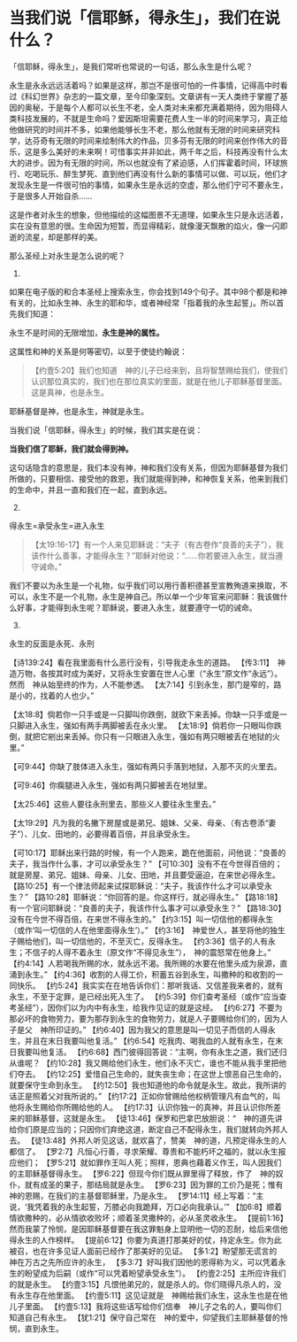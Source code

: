 # 当我们说「信耶稣，得永生」，我们在说什么？

「信耶稣，得永生」，是我们常听也常说的一句话，那么永生是什么呢？

永生是永永远远活着吗？如果是这样，那岂不是很可怕的一件事情，记得高中时看过《科幻世界》杂志的一篇文章，至今印象深刻。文章讲有一天人类终于掌握了基因的奥秘，于是每个人都可以长生不老，全人类对未来都充满着期待，因为阻碍人类科技发展的，不就是生命吗？爱因斯坦需要花费人生一半的时间来学习，真正给他做研究的时间并不多，如果他能够长生不老，那么他就有无限的时间来研究科学，达芬奇有无限的时间来绘制伟大的作品，贝多芬有无限的时间来创作伟大的音乐，这是多么美好的未来啊！可惜事实并非如此，两千年之后，科技再没有什么太大的进步。因为有无限的时间，所以也就没有了紧迫感，人们挥霍着时间，环球旅行、吃喝玩乐、醉生梦死、直到他们再没有什么新的事情可以做、可以玩，他们才发现永生是一件很可怕的事情，如果永生是永远的空虚，那么他们宁可不要永生，于是很多人开始自杀……

这是作者对永生的想象，但他描绘的这幅图景不无道理，如果永生只是永远活着，实在没有意思的很。生命因为短暂，而显得精彩，就像漫天飘散的焰火，像一闪即逝的流星，却是那样的美。

那么圣经上对永生是怎么说的呢？

1.

如果在电子版的和合本圣经上搜索永生，你会找到149个句子。其中98个都是和神有关的，比如永生神、永生的耶和华，或者神经常「指着我的永生起誓」。所以首先我们知道：

永生不是时间的无限增加，**永生是神的属性。**

这属性和神的关系是何等密切，以至于使徒约翰说：

> 【约壹5:20】我们也知道　神的儿子已经来到，且将智慧赐给我们，使我们认识那位真实的，我们也在那位真实的里面，就是在他儿子耶稣基督里面。这是真神，也是永生。

耶稣基督是神，也是永生，神就是永生。

当我们说「信耶稣，得永生」的时候，我们其实是在说：

**当我们信了耶稣，我们就会得到神。**

这句话隐含的意思是，我们本没有神，神和我们没有关系，但因为耶稣基督为我们所做的，只要相信、接受他的救恩，我们就能得到神，和神恢复关系，他来到我们的生命中，并且一直和我们在一起，直到永远。

2.

得永生=承受永生=进入永生

> 【太19:16-17】有一个人来见耶稣说：“夫子（有古卷作“良善的夫子”），我该作什么善事，才能得永生？”耶稣对他说：“……你若要进入永生，就当遵守诫命。”

我们不要以为永生是一个礼物，似乎我们可以用行善积德甚至宣教殉道来换取，不可以，永生不是一个礼物，永生是神自己。所以单一个少年官来问耶稣：我该做什么好事，才能得到永生呢？耶稣说，要进入永生，就要遵守一切的诫命。



3.

永生的反面是永死、永刑



【诗139:24】看在我里面有什么恶行没有，引导我走永生的道路。
【传3:11】　神造万物，各按其时成为美好，又将永生安置在世人心里（“永生”原文作“永远”）。然而　神从始至终的作为，人不能参透。
【太7:14】引到永生，那门是窄的，路是小的，找着的人也少。”






【太18:8】倘若你一只手或是一只脚叫你跌倒，就砍下来丢掉。你缺一只手或是一只脚进入永生，强如有两手两脚被丢在永火里。
【太18:9】倘若你一只眼叫你跌倒，就把它剜出来丢掉。你只有一只眼进入永生，强如有两只眼被丢在地狱的火里。”

【可9:44】你缺了肢体进入永生，强如有两只手落到地狱，入那不灭的火里去。

【可9:46】你瘸腿进入永生，强如有两只脚被丢在地狱里。

【太25:46】这些人要往永刑里去，那些义人要往永生里去。”




【太19:29】凡为我的名撇下房屋或是弟兄、姐妹、父亲、母亲、（有古卷添“妻子”）、儿女、田地的，必要得着百倍，并且承受永生。


【可10:17】耶稣出来行路的时候，有一个人跑来，跪在他面前，问他说：“良善的夫子，我当作什么事，才可以承受永生？”
【可10:30】没有不在今世得百倍的；就是房屋、弟兄、姐妹、母亲、儿女、田地，并且要受逼迫，在来世必得永生。
【路10:25】有一个律法师起来试探耶稣说：“夫子，我该作什么才可以承受永生？”
【路10:28】耶稣说：“你回答的是。你这样行，就必得永生。”
【路18:18】有一个官问耶稣说：“良善的夫子，我该作什么事才可以承受永生？”
【路18:30】没有在今世不得百倍，在来世不得永生的。”
【约3:15】叫一切信他的都得永生（或作‘叫一切信的人在他里面得永生’）。”
【约3:16】　神爱世人，甚至将他的独生子赐给他们，叫一切信他的，不至灭亡，反得永生。
【约3:36】信子的人有永生；不信子的人得不着永生（原文作“不得见永生”），　神的震怒常在他身上。”
【约4:14】人若喝我所赐的水，就永远不渴。我所赐的水要在他里头成为泉源，直涌到永生。”
【约4:36】收割的人得工价，积蓄五谷到永生，叫撒种的和收割的一同快乐。
【约5:24】我实实在在地告诉你们：那听我话、又信差我来者的，就有永生，不至于定罪，是已经出死入生了。
【约5:39】你们查考圣经（或作“应当查考圣经”），因你们以为内中有永生，给我作见证的就是这经。
【约6:27】不要为那必坏的食物劳力，要为那存到永生的食物劳力，就是人子要赐给你们的，因为人子是父　神所印证的。”
【约6:40】因为我父的意思是叫一切见子而信的人得永生，并且在末日我要叫他复活。”
【约6:54】吃我肉、喝我血的人就有永生，在末日我要叫他复活。
【约6:68】西门彼得回答说：“主啊，你有永生之道，我们还归从谁呢？
【约10:28】我又赐给他们永生，他们永不灭亡，谁也不能从我手里把他们夺去。
【约12:25】爱惜自己生命的，就失丧生命；在这世上恨恶自己生命的，就要保守生命到永生。
【约12:50】我也知道他的命令就是永生。故此，我所讲的话正是照着父对我所说的。”
【约17:2】正如你曾赐给他权柄管理凡有血气的，叫他将永生赐给你所赐给他的人。
【约17:3】认识你独一的真神，并且认识你所差来的耶稣基督，这就是永生。
【徒13:46】保罗和巴拿巴放胆说：“　神的道先讲给你们原是应当的；只因你们弃绝这道，断定自己不配得永生，我们就转向外邦人去。
【徒13:48】外邦人听见这话，就欢喜了，赞美　神的道，凡预定得永生的人都信了。
【罗2:7】凡恒心行善，寻求荣耀、尊贵和不能朽坏之福的，就以永生报应他们；
【罗5:21】就如罪作王叫人死；照样，恩典也藉着义作王，叫人因我们的主耶稣基督得永生。
【罗6:22】但现今你们既从罪里得了释放，作了　神的奴仆，就有成圣的果子，那结局就是永生。
【罗6:23】因为罪的工价乃是死；惟有　神的恩赐，在我们的主基督耶稣里，乃是永生。
【罗14:11】经上写着：“主说，‘我凭着我的永生起誓，万膝必向我跪拜，万口必向我承认。’”
【加6:8】顺着情欲撒种的，必从情欲收败坏；顺着圣灵撒种的，必从圣灵收永生。
【提前1:16】然而我蒙了怜悯，是因耶稣基督要在我这罪魁身上显明他一切的忍耐，给后来信他得永生的人作榜样。
【提前6:12】你要为真道打那美好的仗，持定永生。你为此被召，也在许多见证人面前已经作了那美好的见证。
【多1:2】盼望那无谎言的　神在万古之先所应许的永生，
【多3:7】好叫我们因他的恩得称为义，可以凭着永生的盼望成为后嗣（或作“可以凭着盼望承受永生”）。
【约壹2:25】主所应许我们的就是永生。
【约壹3:15】凡恨他弟兄的，就是杀人的。你们晓得凡杀人的，没有永生存在他里面。
【约壹5:11】这见证就是　神赐给我们永生，这永生也是在他儿子里面。
【约壹5:13】我将这些话写给你们信奉　神儿子之名的人，要叫你们知道自己有永生。
【犹1:21】保守自己常在　神的爱中，仰望我们主耶稣基督的怜悯，直到永生。